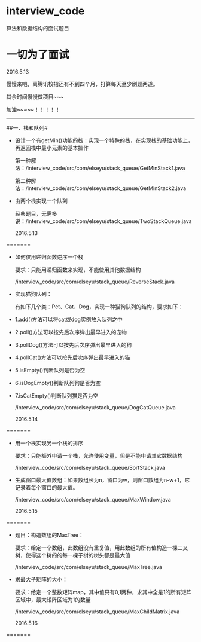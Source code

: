 # interview_code
算法和数据结构的面试题目
##
# 一切为了面试 #
2016.5.13

慢慢来吧，离腾讯校招还有不到四个月，打算每天至少刷题两道。

其余时间慢慢做项目~~~

加油~~~~~！！！！！

-----
##一、栈和队列#
- 设计一个有getMin()功能的栈：实现一个特殊的栈，在实现栈的基础功能上，再返回栈中最小元素的基本操作

	第一种解法：/interview_code/src/com/elseyu/stack_queue/GetMinStack1.java

	第二种解法：/interview_code/src/com/elseyu/stack_queue/GetMinStack2.java

- 由两个栈实现一个队列
	
	经典题目，无需多说：/interview_code/src/com/elseyu/stack_queue/TwoStackQueue.java
														
	2016.5.13

=======

-	如何仅用递归函数逆序一个栈
	
	要求：只能用递归函数来实现，不能使用其他数据结构

	/interview_code/src/com/elseyu/stack_queue/ReverseStack.java

-	实现猫狗队列：
	
	有如下几个类：Pet、Cat、Dog，实现一种猫狗队列的结构，要求如下：

 * 1.add()方法可以将cat或dog实例放入队列之中
 * 2.poll()方法可以按先后次序弹出最早进入的宠物
 * 3.pollDog()方法可以按先后次序弹出最早进入的狗
 * 4.pollCat()方法可以按先后次序弹出最早进入的猫
 * 5.isEmpty()判断队列是否为空
 * 6.isDogEmpty()判断队列狗是否为空
 * 7.isCatEmpty()判断队列猫是否为空

	/interview_code/src/com/elseyu/stack_queue/DogCatQueue.java

	2016.5.14

=======


- 用一个栈实现另一个栈的排序
	
	要求：只能额外申请一个栈，允许使用变量，但是不能申请其它数据结构 

	/interview_code/src/com/elseyu/stack_queue/SortStack.java

-	生成窗口最大值数组：如果数组长为n，窗口为w，则窗口数组为n-w+1，它记录着每个窗口的最大值。

	/interview_code/src/com/elseyu/stack_queue/MaxWindow.java

	2016.5.15

=======
 

- 题目：构造数组的MaxTree：

	要求：给定一个数组，此数组没有重复值，用此数组的所有值构造一棵二叉树，使得这个树的的每一棵子树的树头都是最大值

	/interview_code/src/com/elseyu/stack_queue/MaxTree.java

-	求最大子矩阵的大小：
	
	要求：给定一个整数矩阵map，其中值只有0,1两种，求其中全是1的所有矩阵区域中，最大矩阵区域为1的数量

	/interview_code/src/com/elseyu/stack_queue/MaxChildMatrix.java

	2016.5.16

=======

